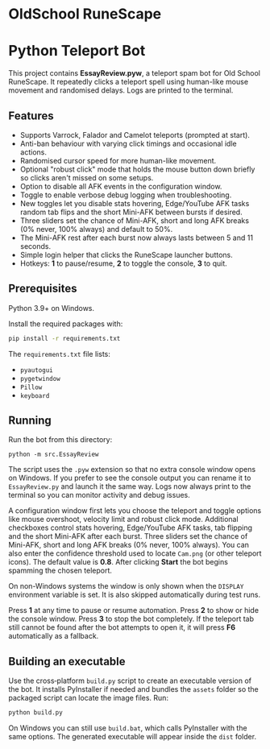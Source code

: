 # OldSchool RuneScape 
# Python Teleport Bot

This project contains **EssayReview.pyw**, a teleport spam bot for Old School RuneScape. It repeatedly clicks a teleport spell using human-like mouse movement and randomised delays. Logs are printed to the terminal.

## Features

- Supports Varrock, Falador and Camelot teleports (prompted at start).
- Anti-ban behaviour with varying click timings and occasional idle actions.
- Randomised cursor speed for more human-like movement.
- Optional "robust click" mode that holds the mouse
  button down briefly so clicks aren't missed on some setups.
- Option to disable all AFK events in the configuration window.
- Toggle to enable verbose debug logging when troubleshooting.
- New toggles let you disable stats hovering, Edge/YouTube AFK tasks
  random tab flips and the short Mini-AFK between bursts if desired.
- Three sliders set the chance of Mini-AFK, short and long AFK breaks
  (0\% never, 100\% always) and default to 50\%.
- The Mini-AFK rest after each burst now always lasts between 5 and 11 seconds.
- Simple login helper that clicks the RuneScape launcher buttons.
- Hotkeys: **1** to pause/resume, **2** to toggle the console, **3** to quit.

## Prerequisites

Python 3.9+ on Windows.

Install the required packages with:

```bash
pip install -r requirements.txt
```

The `requirements.txt` file lists:

- `pyautogui`
- `pygetwindow`
- `Pillow`
- `keyboard`

## Running

Run the bot from this directory:

```
python -m src.EssayReview
```

The script uses the `.pyw` extension so that no extra console window
opens on Windows. If you prefer to see the console output you can
rename it to `EssayReview.py` and launch it the same way. Logs now always
print to the terminal so you can monitor activity and debug issues.


A configuration window first lets you choose the teleport and toggle options like mouse overshoot, velocity limit and robust click mode. Additional checkboxes control stats hovering, Edge/YouTube AFK tasks, tab flipping and the short Mini-AFK after each burst. Three sliders set the chance of Mini-AFK, short and long AFK breaks (0% never, 100% always). You can also enter the confidence threshold used to locate `Cam.png` (or other teleport icons). The default value is **0.8**. After clicking **Start** the bot begins spamming the chosen teleport.

On non-Windows systems the window is only shown when the `DISPLAY` environment variable is set. It is also skipped automatically during test runs.

Press **1** at any time to pause or resume automation. Press **2** to show or hide the console window. Press **3** to stop the bot completely. If the teleport tab still cannot be found after the bot attempts to open it, it will press **F6** automatically as a fallback.

## Building an executable

Use the cross&#x2011;platform `build.py` script to create an executable version of
the bot. It installs PyInstaller if needed and bundles the `assets` folder so
the packaged script can locate the image files. Run:

```bash
python build.py
```

On Windows you can still use `build.bat`, which calls PyInstaller with the same
options. The generated executable will appear inside the `dist` folder.

